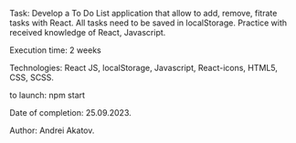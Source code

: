 
Task: Develop a To Do List application that allow to add, remove, fitrate tasks with React. All tasks need to be saved in localStorage. Practice with received knowledge of React, Javascript.

Execution time: 2 weeks

Technologies: React JS, localStorage, Javascript, React-icons, HTML5, CSS, SCSS.

to launch: npm start

Date of completion: 25.09.2023.

Author: Andrei Akatov.